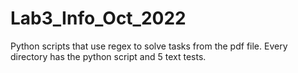 # Lab3_Info_Oct_2022

Python scripts that use regex to solve tasks from the pdf file.
Every directory has the python script and 5 text tests.

